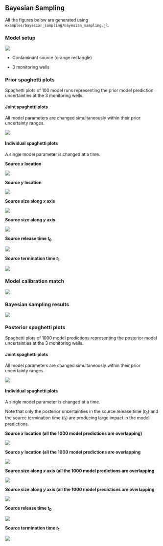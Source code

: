 ## Bayesian Sampling

All the figures below are generated using `examples/bayesian_sampling/bayesian_sampling.jl`.

### Model setup

![](w01-problemsetup.svg)

* Contaminant source (orange rectangle)

* 3 monitoring wells

### Prior spaghetti plots

Spaghetti plots of 100 model runs representing the prior model prediction uncertainties at the 3 monitoring wells.

#### Joint spaghetti plots

All model parameters are changed simultaneously within their prior uncertainty ranges.

![](w01-prior-100-spaghetti.png)

#### Individual spaghetti plots

A single model parameter is changed at a time.

**Source $x$ location**

![](w01-prior-source1_x-100-spaghetti.png)

**Source $y$ location**

![](w01-prior-source1_y-100-spaghetti.png)

**Source size along $x$ axis**

![](w01-prior-source1_dx-100-spaghetti.png)

**Source size along $y$ axis**

![](w01-prior-source1_dx-100-spaghetti.png)

**Source release time $t_0$**

![](w01-prior-source1_t0-100-spaghetti.png)

**Source termination time $t_1$**

![](w01-prior-source1_t1-100-spaghetti.png)

### Model calibration match

![](w01-match.svg)

### Bayesian sampling results

![](w01-bayes.png)

### Posterior spaghetti plots

Spaghetti plots of 1000 model predictions representing the posterior model uncertainties at the 3 monitoring wells.


#### Joint spaghetti plots

All model parameters are changed simultaneously within their prior uncertainty ranges.

![](w01-posterior-1000-spaghetti.png)

#### Individual spaghetti plots

A single model parameter is changed at a time.

Note that only the posterior uncertainties in the source release time ($t_0$)  and the source termination time ($t_1$) are producing large impact in the model predictions.

**Source $x$ location (all the 1000 model predictions are overlapping)**

![](w01-posterior-source1_x-1000-spaghetti.png)

**Source $y$ location (all the 1000 model predictions are overlapping**

![](w01-posterior-source1_y-1000-spaghetti.png)

**Source size along $x$ axis (all the 1000 model predictions are overlapping**

![](w01-posterior-source1_dx-1000-spaghetti.png)

**Source size along $y$ axis (all the 1000 model predictions are overlapping**

![](w01-posterior-source1_dx-1000-spaghetti.png)

**Source release time $t_0$**

![](w01-posterior-source1_t0-1000-spaghetti.png)

**Source termination time $t_1$**

![](w01-posterior-source1_t1-1000-spaghetti.png)
